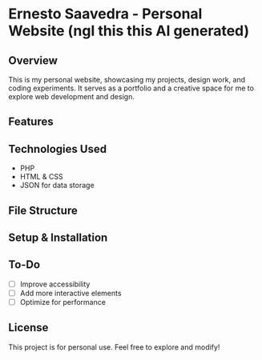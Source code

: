 # Ernesto Saavedra - Personal Website (ngl this this AI generated)

## Overview
This is my personal website, showcasing my projects, design work, and coding experiments. It serves as a portfolio and a creative space for me to explore web development and design.

## Features


## Technologies Used
- PHP
- HTML & CSS
- JSON for data storage

## File Structure


## Setup & Installation


## To-Do
- [ ] Improve accessibility
- [ ] Add more interactive elements
- [ ] Optimize for performance

## License
This project is for personal use. Feel free to explore and modify!

